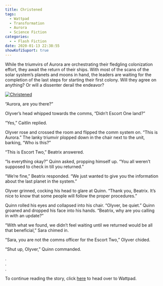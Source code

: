 ```yaml
---
title: Christened
tags:
  - Wattpad
  - Transformation
  - Aurora
  - Science Fiction
categories:
  - - Flash Fiction
date: 2020-01-13 22:38:55
showKofiSuport: true
---
```


While the triumvirs of Aurora are orchestrating their fledgling colonization effort, they await the return of their ships. With most of the scans of the solar system’s planets and moons in hand, the leaders are waiting for the completion of the last steps for starting their first colony.<!-- more --> Will they agree on anything? Or will a dissenter derail the endeavor?

<div class="center">

[![Christened](/images/covers/transformation.png "Christened")](https://www.wattpad.com/822505908-transformation-christened)

</div>

“Aurora, are you there?”

Olyver’s head whipped towards the comms, “Didn’t Escort One land?”

“Yes,” Caitlin replied.

Olyver rose and crossed the room and flipped the comm system on. “This is Aurora.” The lanky triumvir plopped down in the chair next to the unit, barking, “Who is this?”

“This is Escort Two,” Beatrix answered.

“Is everything okay?” Quinn asked, propping himself up. “You all weren’t supposed to check in till you returned.”

“We’re fine,” Beatrix responded. “We just wanted to give you the information about the last planet in the system.”

Olyver grinned, cocking his head to glare at Quinn. “Thank you, Beatrix. It’s nice to know that some people will follow the proper procedures.”

Quinn rolled his eyes and collapsed into his chair. “Olyver, be quiet.” Quinn groaned and dropped his face into his hands. “Beatrix, why are you calling in with an update?”

“With what we found, we didn’t feel waiting until we returned would be all that beneficial,” Sara chimed in.

“Sara, you are not the comms officer for the Escort Two,” Olyver chided.

“Shut up, Olyver,” Quinn commanded.

<div class="center story-ellipses">

.</br>
.</br>
.</br>

</div>

<div class="center">

To continue reading the story, click [here](https://www.wattpad.com/822505908-transformation-christened) to head over to Wattpad.

</div>